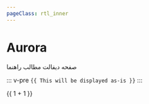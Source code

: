 ```yaml
---
pageClass: rtl_inner
---
```

# Aurora

صفحه دیفالت مطالب راهنما

::: v-pre
`{{ This will be displayed as-is }}`
:::

{{ 1 + 1 }}